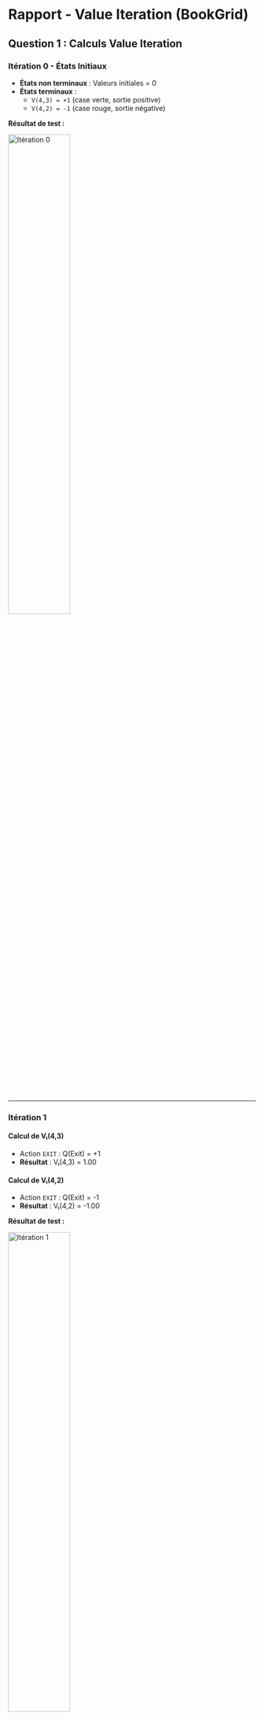 # Rapport - Value Iteration (BookGrid)

## Question 1 : Calculs Value Iteration

### Itération 0 - États Initiaux
- **États non terminaux** : Valeurs initiales = 0
- **États terminaux** :
  - `V(4,3) = +1` (case verte, sortie positive)
  - `V(4,2) = -1` (case rouge, sortie négative)

**Résultat de test :**

<img src="https://github.com/user-attachments/assets/13298067-5ad8-413a-8366-72b663cef271" width="50%" alt="Itération 0"/>

---

### Itération 1

#### Calcul de V₁(4,3)
- Action `EXIT` : Q(Exit) = +1
- **Résultat** : V₁(4,3) = 1.00

#### Calcul de V₁(4,2)
- Action `EXIT` : Q(Exit) = -1
- **Résultat** : V₁(4,2) = -1.00

**Résultat de test :**

<img src="https://github.com/user-attachments/assets/05f4f65e-dc2b-48f2-bf4d-b055ec810859" width="50%" alt="Itération 1"/>

---

### Itération 2

#### Calcul de V₂(3,3)
**Action optimale** : `RIGHT` vers (4,3)

**Formule** :
```
Q₂(RIGHT) = 0.8(0 + 0.9 × V₁(4,3)) + 0.1(0 + 0.9 × V₁(3,3)) + 0.1(0 + 0.9 × V₁(3,2))
```

**Calcul détaillé** :
- 0.9 × V₁(4,3) = 0.9 × 1 = 0.90 → 0.8 × 0.90 = 0.72
- Les deux autres termes = 0

**Résultat** : V₂(3,3) = 0.72

**Résultat de test :**

<img src="https://github.com/user-attachments/assets/5f87ca33-5971-483b-831f-c73fc4142dba" width="50%" alt="Itération 2"/>

---

### Itération 3

#### Calcul de V₃(3,3)
**Formule** :
```
Q₃(RIGHT) = 0.8(0 + 0.9 × V₂(4,3)) + 0.1(0 + 0.9 × V₂(3,3)) + 0.1(0 + 0.9 × V₂(3,2))
```

**Calcul détaillé** :
- 0.9 × V₂(4,3) = 0.9 × 1.00 = 0.900 → 0.8 × 0.900 = 0.7200
- 0.9 × V₂(3,3) = 0.9 × 0.72 = 0.648 → 0.1 × 0.648 = 0.0648
- 0.9 × V₂(3,2) = 0.9 × 0.00 = 0.000 → 0.1 × 0.000 = 0.0000

**Somme** : 0.7200 + 0.0648 + 0.0000 = 0.7848  
**Résultat** : V₃(3,3) = 0.78

#### Calcul de V₃(2,3)
**Action optimale** : `RIGHT` vers (3,3)

**Formule** :
```
Q₃(RIGHT) = 0.8(0 + 0.9 × V₂(3,3))
```

**Calcul détaillé** :
- 0.9 × V₂(3,3) = 0.9 × 0.72 = 0.648
- 0.8 × 0.648 = 0.5184

**Résultat** : V₃(2,3) = 0.52

#### Calcul de V₃(3,2)
**Action optimale** : `UP` vers (3,3) avec risque de déviation vers (4,2)

**Formule** :
```
Q₃(UP) = 0.8(0 + 0.9 × V₂(3,3)) + 0.1(0 + 0.9 × V₂(4,2)) + 0.1(0 + 0.9 × 0)
```

**Calcul détaillé** :
- 0.9 × V₂(3,3) = 0.9 × 0.72 = 0.648 → 0.8 × 0.648 = 0.5184
- 0.9 × V₂(4,2) = 0.9 × (-1.00) = -0.900 → 0.1 × -0.900 = -0.0900
- 0.1 × 0 = 0

**Somme** : 0.5184 - 0.0900 + 0 = 0.4284  
**Résultat** : V₃(3,2) = 0.43

#### Résultats Finaux Itération 3
- V₃(3,3) = 0.78
- V₃(2,3) = 0.52
- V₃(3,2) = 0.43

**Résultat de test :**

<img src="https://github.com/user-attachments/assets/c32fee71-02cd-442b-a957-7776117f4056" width="50%" alt="Itération 3"/>

**Conclusion** : Les valeurs calculées manuellement correspondent exactement aux résultats obtenus par le code lors des tests.

---

## Question 2 : Modification BridgeGrid

### Commande Utilisée
```bash
python gridworld.py -g BridgeGrid -a value -k 1 --noise 0.01
```

### Résultats
![BridgeGrid 1](https://github.com/user-attachments/assets/5da404b0-15ed-4569-840b-2cca688d0859)
![BridgeGrid 2](https://github.com/user-attachments/assets/003d19c2-80a3-4d6c-85cb-819f866451cc)

### Solution
**Paramètre modifié** : noise = 0.01 (au lieu de 0.2)

### Justification
J'ai choisi de réduire le bruit car avec noise = 0.2, il y a 20% de chance que l'agent dévie de sa trajectoire, rendant le passage du pont trop risqué (déviation probable dans les cases à -100).

En réduisant le noise à 0.01, l'agent a 99% de chance d'aller dans la direction souhaitée. Cela rend le passage du pont suffisamment sûr pour que la récompense espérée de +10 compense le risque minimal de chute.

**Comparaison des espérances** :
- Espérance avec pont : 0.99 × 10 + 0.01 × (-100) = 8.9
- Alternative sans pont : récompense de 1

Le discount factor n'était pas le bon choix car même avec γ = 1, le risque de 20% reste trop élevé.

---

## Question 3 : Modification DiscountGrid

### 1. Chemin Risqué pour Atteindre +1

#### Commande
```bash
python gridworld.py -g DiscountGrid -a value -d 0.1
```

#### Résultats
![Discount 1a](https://github.com/user-attachments/assets/0c1e6561-d36f-40ac-a839-a283e9f008c7)
![Discount 1b](https://github.com/user-attachments/assets/c20b734d-7e0e-4532-9e8e-4f3da4945d9b)

#### Solution
**Paramètre modifié** : discount = 0.1

**Justification** : Avec un faible discount, l'agent valorise peu les récompenses futures. Il préfère le chemin court et direct vers +1, même s'il passe près du précipice, car les pénalités futures sont fortement dévaluées.

---

### 2. Chemin Risqué pour Atteindre +10

#### Commande
```bash
python gridworld.py -g DiscountGrid -a value -n 0.01
```

#### Résultats
![Discount 2a](https://github.com/user-attachments/assets/4241e4e6-e7e4-4fdc-b69b-dd25af74da4f)
![Discount 2b](https://github.com/user-attachments/assets/a3b5e1e9-28ac-4dfd-8d99-d474eb07af4d)

#### Solution
**Paramètre modifié** : noise = 0.01

**Justification** : En réduisant drastiquement le bruit, l'agent peut emprunter le chemin dangereux près du précipice. La récompense de +10 justifie le risque minimal, et l'agent choisit le chemin le plus court.

---

### 3. Chemin Sûr pour Atteindre +1

#### Commande
```bash
python gridworld.py -g DiscountGrid -a value -n 0.5
```

#### Résultats
![Discount 3a](https://github.com/user-attachments/assets/dc3e3f92-baee-43e8-8779-7114d5aef700)
![Discount 3b](https://github.com/user-attachments/assets/fb923afa-156c-4757-b12b-5d09f7299959)

#### Solution
**Paramètre modifié** : noise = 0.5

**Justification** : Avec un bruit très élevé, l'agent devient très prudent. Il évite complètement les chemins près du précipice car la probabilité de tomber est trop grande. Il préfère le chemin long mais sûr par le haut pour atteindre +1.

---

### 4. Éviter les États Absorbants

#### Commande
```bash
python gridworld.py -g DiscountGrid -a value -r 0.5
```

#### Résultats
![Discount 4a](https://github.com/user-attachments/assets/5b39846b-74fa-49e8-8cb2-deb145c460bd)
![Discount 4b](https://github.com/user-attachments/assets/034996d9-5398-42f6-bfbd-397b40263847)

#### Solution
**Paramètre modifié** : livingReward = 0.5

**Justification** : Avec une récompense positive à chaque pas, l'agent préfère continuer à se déplacer indéfiniment plutôt que d'atteindre un état terminal. Même la récompense de +10 ne compense pas la perte du livingReward constant. L'agent développe une politique qui évite tous les états absorbants pour maximiser la somme des récompenses sur le long terme.
